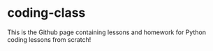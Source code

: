 # coding-class

This is the Github page containing lessons and homework for Python coding lessons from scratch!
